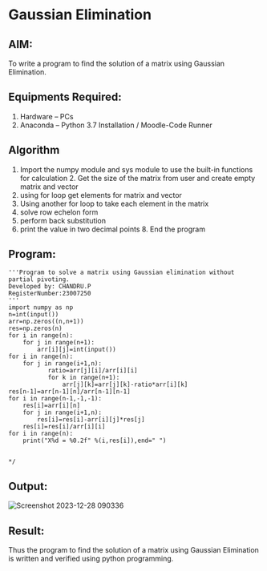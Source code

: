 # Gaussian Elimination

## AIM:
To write a program to find the solution of a matrix using Gaussian Elimination.

## Equipments Required:
1. Hardware – PCs
2. Anaconda – Python 3.7 Installation / Moodle-Code Runner

## Algorithm
1. Import the numpy module and sys module to use the built-in functions for calculation 2. Get the size of the matrix from user and create empty matrix and vector
3. using for loop get elements for matrix and vector
4. Using another for loop to take each element in the matrix
5. solve row echelon form
6. perform back substitution
7. print the value in two decimal points 8. End the program

## Program:
```
'''Program to solve a matrix using Gaussian elimination without partial pivoting.
Developed by: CHANDRU.P
RegisterNumber:23007250 
'''
import numpy as np
n=int(input())
arr=np.zeros((n,n+1))
res=np.zeros(n)
for i in range(n):
    for j in range(n+1):
        arr[i][j]=int(input())
for i in range(n):
    for j in range(i+1,n):
           ratio=arr[j][i]/arr[i][i]
           for k in range(n+1):
               arr[j][k]=arr[j][k]-ratio*arr[i][k]
res[n-1]=arr[n-1][n]/arr[n-1][n-1]
for i in range(n-1,-1,-1):
    res[i]=arr[i][n]
    for j in range(i+1,n):
        res[i]=res[i]-arr[i][j]*res[j]
    res[i]=res[i]/arr[i][i]
for i in range(n):
    print("X%d = %0.2f" %(i,res[i]),end=" ")
        
        
*/
```

## Output:

![Screenshot 2023-12-28 090336](https://github.com/chandru174642/Gaussian/assets/139841798/3355dcd7-caf0-4db7-991a-81c7058a175d)


## Result:
Thus the program to find the solution of a matrix using Gaussian Elimination is written and verified using python programming.

